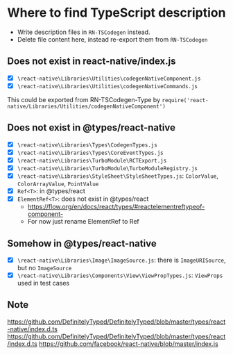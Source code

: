# Where to find TypeScript description

- Write description files in `RN-TSCodegen` instead.
- Delete file content here, instead re-export them from `RN-TSCodegen`

## Does not exist in react-native/index.js

- [x] `\react-native\Libraries\Utilities\codegenNativeComponent.js`
- [x] `\react-native\Libraries\Utilities\codegenNativeCommands.js`

This could be exported from RN-TSCodegen-Type by `require('react-native/Libraries/Utilities/codegenNativeComponent')`

## Does not exist in @types/react-native

- [x] `\react-native\Libraries\Types\CodegenTypes.js`
- [x] `\react-native\Libraries\Types\CoreEventTypes.js`
- [x] `\react-native\Libraries\TurboModule\RCTExport.js`
- [x] `\react-native\Libraries\TurboModule\TurboModuleRegistry.js`
- [x] `\react-native\Libraries\StyleSheet\StyleSheetTypes.js`: `ColorValue`, `ColorArrayValue`, `PointValue`
- [x] `Ref<T>`: in @types/react
- [x] `ElementRef<T>`: does not exist in @types/react
  - https://flow.org/en/docs/react/types/#reactelementreftypeof-component-
  - For now just rename ElementRef to Ref

## Somehow in @types/react-native

- [x] `\react-native\Libraries\Image\ImageSource.js`: there is `ImageURISource`, but no `ImageSource`
- [x] `\react-native\Libraries\Components\View\ViewPropTypes.js`: `ViewProps` used in test cases

## Note

https://github.com/DefinitelyTyped/DefinitelyTyped/blob/master/types/react-native/index.d.ts
https://github.com/DefinitelyTyped/DefinitelyTyped/blob/master/types/react/index.d.ts
https://github.com/facebook/react-native/blob/master/index.js
